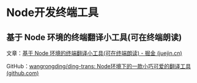 # Node开发终端工具

## 基于 Node 环境的终端翻译小工具(可在终端朗读)

文章：[基于 Node 环境的终端翻译小工具(可在终端朗读) - 掘金 (juejin.cn)](https://juejin.cn/post/6992995481148194852)

GitHub：[wangrongding/ding-trans: Node环境下的一款小巧可爱的翻译工具 (github.com)](https://github.com/wangrongding/ding-trans)